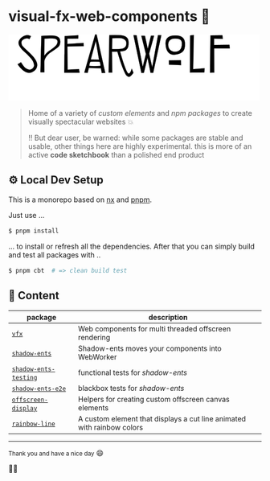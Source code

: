 # visual-fx-web-components 👀

![spearwolf](spearwolf.svg)

> Home of a variety of _custom elements_ and _npm packages_ to create visually spectacular websites :boom:
> 
> ‼️ But dear user, be warned: while some packages are stable and usable, other things here are highly experimental. this is more of an active **code sketchbook** than a polished end product

## ⚙️ Local Dev Setup

This is a monorepo based on [nx](https://nx.dev/) and [pnpm](https://pnpm.io/).


Just use ...

```sh
$ pnpm install
```

... to install or refresh all the dependencies. After that you can simply build and test all packages with ..

```sh
$ pnpm cbt  # => clean build test
```

## 📖 Content

| package | description |
|-|-|
| [`vfx`](packages/vfx/) | Web components for multi threaded offscreen rendering |
| [`shadow-ents`](packages/shadow-ents/) | Shadow-ents moves your components into WebWorker |
| [`shadow-ents-testing`](packages/shadow-ents-testing/) | functional tests for _shadow-ents_ |
| [`shadow-ents-e2e`](packages/shadow-ents-e2e/) | blackbox tests for _shadow-ents_ |
| [`offscreen-display`](packages/offscreen-display/) | Helpers for creating custom offscreen canvas elements |
| [`rainbow-line`](packages/rainbow-line/) | A custom element that displays a cut line animated with rainbow colors |

---

<small>Thank you and have a nice day</small> 😄

🚀🌱
